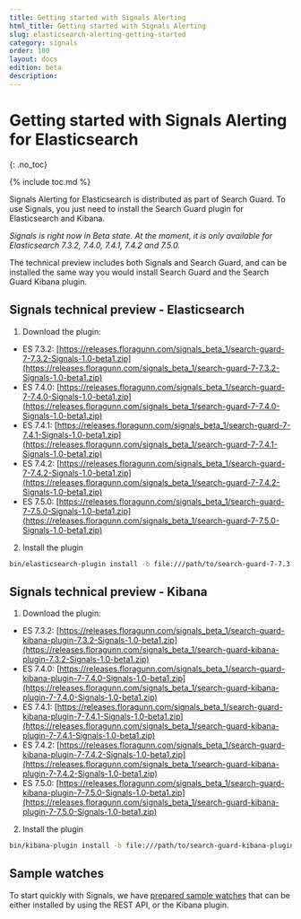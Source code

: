 ```yaml
---
title: Getting started with Signals Alerting
html_title: Getting started with Signals Alerting
slug: elasticsearch-alerting-getting-started
category: signals
order: 100
layout: docs
edition: beta
description: 
---
```


<!--- Copyright 2019 floragunn GmbH -->

# Getting started with Signals Alerting for Elasticsearch
{: .no_toc}

{% include toc.md %}

Signals Alerting for Elasticsearch is distributed as part of Search Guard. To use Signals, you just need to install the Search Guard plugin for Elasticsearch and Kibana.

*Signals is right now in Beta state. At the moment, it is only available for Elasticsearch 7.3.2, 7.4.0, 7.4.1, 7.4.2 and 7.5.0.*

The technical preview includes both Signals and Search Guard, and can be installed the same way you would install Search Guard and the Search Guard Kibana plugin.

## Signals technical preview - Elasticsearch

1. Download the plugin:

* ES 7.3.2: [https://releases.floragunn.com/signals_beta_1/search-guard-7-7.3.2-Signals-1.0-beta1.zip](https://releases.floragunn.com/signals_beta_1/search-guard-7-7.3.2-Signals-1.0-beta1.zip)
* ES 7.4.0: [https://releases.floragunn.com/signals_beta_1/search-guard-7-7.4.0-Signals-1.0-beta1.zip](https://releases.floragunn.com/signals_beta_1/search-guard-7-7.4.0-Signals-1.0-beta1.zip)
* ES 7.4.1: [https://releases.floragunn.com/signals_beta_1/search-guard-7-7.4.1-Signals-1.0-beta1.zip](https://releases.floragunn.com/signals_beta_1/search-guard-7-7.4.1-Signals-1.0-beta1.zip)
* ES 7.4.2: [https://releases.floragunn.com/signals_beta_1/search-guard-7-7.4.2-Signals-1.0-beta1.zip](https://releases.floragunn.com/signals_beta_1/search-guard-7-7.4.2-Signals-1.0-beta1.zip)
* ES 7.5.0: [https://releases.floragunn.com/signals_beta_1/search-guard-7-7.5.0-Signals-1.0-beta1.zip](https://releases.floragunn.com/signals_beta_1/search-guard-7-7.5.0-Signals-1.0-beta1.zip)


2. Install the plugin

```bash
bin/elasticsearch-plugin install -b file:///path/to/search-guard-7-7.3.2-Signals-1.0-beta1.zip
```


## Signals technical preview - Kibana

1. Download the plugin:

* ES 7.3.2: [https://releases.floragunn.com/signals_beta_1/search-guard-kibana-plugin-7.3.2-Signals-1.0-beta1.zip](https://releases.floragunn.com/signals_beta_1/search-guard-kibana-plugin-7.3.2-Signals-1.0-beta1.zip)
* ES 7.4.0: [https://releases.floragunn.com/signals_beta_1/search-guard-kibana-plugin-7-7.4.0-Signals-1.0-beta1.zip](https://releases.floragunn.com/signals_beta_1/search-guard-kibana-plugin-7-7.4.0-Signals-1.0-beta1.zip)
* ES 7.4.1: [https://releases.floragunn.com/signals_beta_1/search-guard-kibana-plugin-7-7.4.1-Signals-1.0-beta1.zip](https://releases.floragunn.com/signals_beta_1/search-guard-kibana-plugin-7-7.4.1-Signals-1.0-beta1.zip)
* ES 7.4.2: [https://releases.floragunn.com/signals_beta_1/search-guard-kibana-plugin-7-7.4.2-Signals-1.0-beta1.zip](https://releases.floragunn.com/signals_beta_1/search-guard-kibana-plugin-7-7.4.2-Signals-1.0-beta1.zip)
* ES 7.5.0: [https://releases.floragunn.com/signals_beta_1/search-guard-kibana-plugin-7-7.5.0-Signals-1.0-beta1.zip](https://releases.floragunn.com/signals_beta_1/search-guard-kibana-plugin-7-7.5.0-Signals-1.0-beta1.zip)

2. Install the plugin

```bash
bin/kibana-plugin install -b file:///path/to/search-guard-kibana-plugin-7.3.2-Signals-1.0-beta1.zip
```

## Sample watches

To start quickly with Signals, we have [prepared sample watches](sample_watches.md) that can be either installed by using the REST API, or the Kibana plugin.
